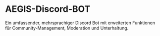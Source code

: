 # AEGIS-Discord-BOT
Ein umfassender, mehrsprachiger Discord Bot mit erweiterten Funktionen für Community-Management, Moderation und Unterhaltung.

